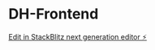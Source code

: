 # DH-Frontend

[Edit in StackBlitz next generation editor ⚡️](https://stackblitz.com/~/github.com/Dirtyhabitsonline/DH-Frontend)